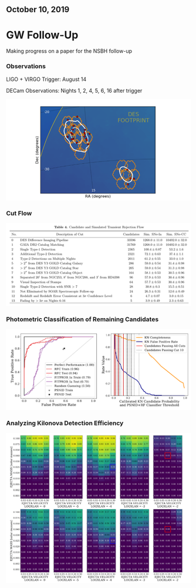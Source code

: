 ## October 10, 2019

# GW Follow-Up

Making progress on a paper for the NSBH follow-up

### Observations
LIGO + VIRGO Trigger: August 14

DECam Observations: Nights 1, 2, 4, 5, 6, 16 after trigger

![](./images/gw190814_paper_skymap.png)

### Cut Flow

![](./images/gw190814_paper_cuts.png)

### Photometric Classification of Remaining Candidates

![](./images/gw190814_paper_psnid.png)

### Analyzing Kilonova Detection Efficiency

![](./images/gw190814_paper_efficiency.png)
